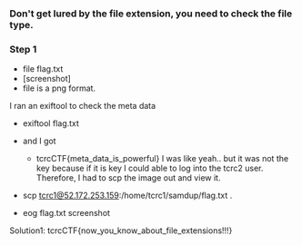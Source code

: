 ### Don't get lured by the file extension, you need to check the file type. 
### Step 1
- file flag.txt 
- [screenshot]
- file is a png format. 

I ran an exiftool to check the meta data 

- exiftool flag.txt 
- and I got 
	- tcrcCTF{meta\_data\_is\_powerful}
I was like yeah.. but it was not the key because if it is key I could able to log into the tcrc2 user. 
Therefore, I had to scp the image out and view it. 

- scp tcrc1@52.172.253.159:/home/tcrc1/samdup/flag.txt . 
- eog flag.txt 
screenshot 

Solution1: tcrcCTF{now\_you\_know\_about\_file\_extensions!!!}


